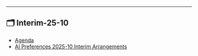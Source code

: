 

---

## 🗂️ Interim-25-10

- [Agenda](agenda.md) 
- [AI Preferences 2025-10 Interim Arrangements](arrangements.md) 